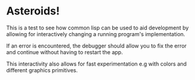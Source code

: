 # Asteroids!
  
  This is a test to see how common lisp can be used to aid development by allowing for interactively changing a running program's implementation.

  If an error is encountered, the debugger should allow you to fix the error and continue without having to restart the app.

  This interactivity also allows for fast experimentation e.g with colors and different graphics primitives.